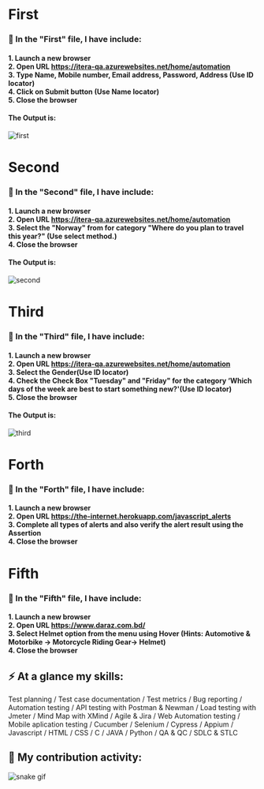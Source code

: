 # First
### 💫 In the "First" file, I have include:
#### 1. Launch a new browser<br>2. Open URL https://itera-qa.azurewebsites.net/home/automation<br>3. Type Name, Mobile number, Email address, Password, Address (Use ID locator)<br>4. Click on Submit button (Use Name locator)<br>5. Close the browser<br>

#### The Output is:
![first](https://user-images.githubusercontent.com/112747904/208155263-b7e5225e-6770-4ee3-9a53-27a184cabbaf.PNG)

# Second
### 💫 In the "Second" file, I have include:
#### 1. Launch a new browser<br>2. Open URL https://itera-qa.azurewebsites.net/home/automation<br>3. Select the "Norway" from for category "Where do you plan to travel this year?" (Use select method.)<br>4. Close the browser<br>

#### The Output is:
![second](https://user-images.githubusercontent.com/112747904/208156215-46a33d28-5b22-43ab-83ab-da103f099b2d.PNG)


# Third
### 💫 In the "Third" file, I have include:
#### 1. Launch a new browser<br>2. Open URL https://itera-qa.azurewebsites.net/home/automation<br>3. Select the Gender(Use ID locator)<br>4. Check the Check Box "Tuesday" and "Friday" for the category ‘Which days of the week are best to start something new?'(Use ID locator)<br>5. Close the browser<br>

#### The Output is:
![third](https://user-images.githubusercontent.com/112747904/208156234-bad149b5-3382-4701-985f-f1d5d0e92a86.PNG)


# Forth
### 💫 In the "Forth" file, I have include:
#### 1. Launch a new browser<br>2. Open URL https://the-internet.herokuapp.com/javascript_alerts<br>3. Complete all types of alerts and also verify the alert result using the Assertion<br>4. Close the browser<br>

# Fifth
### 💫 In the "Fifth" file, I have include:
#### 1. Launch a new browser<br>2. Open URL https://www.daraz.com.bd/<br>3. Select Helmet option from the menu using Hover (Hints: Automotive & Motorbike -> Motorcycle Riding Gear-> Helmet)<br>4. Close the browser<br>



## ⚡ At a glance my skills:
Test planning / Test case documentation / Test metrics / Bug reporting / Automation testing / API testing with Postman & Newman / Load testing with Jmeter / Mind Map with XMind / Agile & Jira /  Web Automation testing / Mobile aplication testing / Cucumber / Selenium / Cypress / Appium / Javascript /  HTML / CSS / C / JAVA / Python / QA & QC / SDLC & STLC

## 🔭 My contribution activity:
![snake gif](https://github.com/Isratjahan1790/Isratjahan1790/blob/output/github-contribution-grid-snake.gif)
